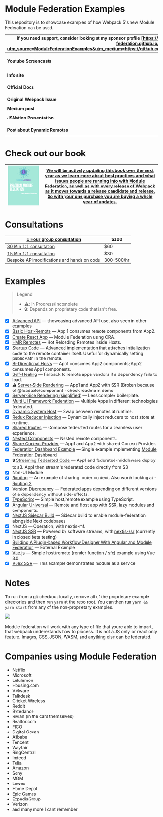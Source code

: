 # Module Federation Examples

This repository is to showcase examples of how Webpack 5's new Module Federation can be used.

| If you need **support**, consider looking at my sponsor profile [https://github.com/sponsors/ScriptedAlchemy](https://module-federation.github.io/redirect?utm_source=ModuleFederationExamples&utm_medium=https://github.com/sponsors/ScriptedAlchemy&utm_campaign=sponsor_link) | For companies that require consultations, contact me on twitter or email (on github profile)                                                                                                                                                                                               |
| -------------------------------------------------------------------------------------------------------------------------------------------------------------------------------------------------------------------------------------------------------------------------------- | ------------------------------------------------------------------------------------------------------------------------------------------------------------------------------------------------------------------------------------------------------------------------------------------ |
| **Youtube Screencasts**                                                                                                                                                                                                                                                          | [https://www.youtube.com/playlist?list=PLWSiF9YHHK-DqsFHGYbeAMwbd9xcZbEWJ](https://module-federation.github.io/redirect?utm_source=ModuleFederationExamples&utm_medium=https%3A%2F%2Fwww.youtube.com%2Fplaylist%3Flist%3DPLWSiF9YHHK-DqsFHGYbeAMwbd9xcZbEWJ&utm_campaign=youtube_playlist) |
| **Info site**                                                                                                                                                                                                                                                                    | [https://module-federation.github.io/](https://module-federation.github.io/redirect?utm_source=ModuleFederationExamples&utm_campaign=github_pages&utm_medium=https://module-federation.github.io/)                                                                                         |
| **Official Docs**                                                                                                                                                                                                                                                                | [https://webpack.js.org/concepts/module-federation](https://module-federation.github.io/redirect?utm_source=ModuleFederationExamples&utm_campaign=webpack_docs&utm_medium=https://webpack.js.org/concepts/module-federation)                                                               |
| **Original Webpack Issue**                                                                                                                                                                                                                                                       | [https://github.com/webpack/webpack/issues/10352](https://module-federation.github.io/redirect?utm_source=ModuleFederationExamples&utm_campaign=merge_proposal_issue&utm_medium=https://github.com/webpack/webpack/issues/10352)                                                           |
| **Medium post**                                                                                                                                                                                                                                                                  | [https://link.medium.com/xzFgBBtAx6](https://link.medium.com/xzFgBBtAx6)                                                                                                                                                                                                                   |
| **JSNation Presentation**                                                                                                                                                                                                                                                        | [https://github.com/sokra/slides/blob/master/content/ModuleFederationWebpack5.md](https://github.com/sokra/slides/blob/master/content/ModuleFederationWebpack5.md)                                                                                                                         |
| **Post about Dynamic Remotes**                                                                                                                                                                                                                                                   | [https://h3manth.com/posts/dynamic-remotes-webpack-module-federation/](https://h3manth.com/posts/dynamic-remotes-webpack-module-federation/)                                                                                                                                               |

<p style="display:none"><img src="https://federation-dashboard-alpha.vercel.app/api/get-remote?token=d9a72038-a1cd-4069-85e2-d8f56d84372e&currentHost=home&remoteName=dsl" /></p>

# Check out our book

| <a href="https://module-federation.myshopify.com/products/practical-module-federation" target="_blank"><img src="./docs/MFCover.png" alt='Practical Module Federation Book' width="95%"/></a> | <a href="https://module-federation.myshopify.com/products/practical-module-federation" target="_blank">We will be actively updating this book over the next year as we learn more about best practices and what issues people are running into with Module Federation, as well as with every release of Webpack as it moves towards a release candidate and release. So with your one purchase you are buying a whole year of updates.</a> |
| --------------------------------------------------------------------------------------------------------------------------------------------------------------------------------------------- | ------------------------------------------------------------------------------------------------------------------------------------------------------------------------------------------------------------------------------------------------------------------------------------------------------------------------------------------------------------------------------------------------------------------------------------------ |

# Consultations

| <a href="https://calendly.com/scripted-alchemy/1-hr-group-consult" target="_blank">1 Hour group consultation</a> | \$100        |
| ---------------------------------------------------------------------------------------------------------------- | ------------ |
| <a href="https://calendly.com/scripted-alchemy/30-meeting-1-1" target="_blank">30 Min 1:1 consultation</a>       | \$60         |
| <a href="https://cb.run/WIVv" target="_blank">15 Min 1:1 consultation</a>                                        | \$30         |
| Bespoke API modifications and hands on code                                                                      | $300-$500/hr |

# Examples

> Legend:
>
> - ⚠️: In Progress/Incomplete
> - 🔒: Depends on proprietary code that isn't free.

- [x] [Advanced API](./advanced-api) &mdash; showcasing advanced API use, also seen in other examples
- [x] [Basic Host-Remote](./basic-host-remote/README.md) &mdash; App 1 consumes remote components from App2.
- [x] [Create React App](./cra/README.md) &mdash; Module Federation using CRA.
- [x] [HMR Remotes](./react-hmr/README.md) &mdash; Hot Reloading Remotes inside Hosts.
- [x] [Startup Code](./startup-code/README.md) &mdash; Advanced implementation that attaches initialization code to the remote container itself. Useful for dynamically setting publicPath in the remote.
- [x] [Bi-Directional Hosts](./bi-directional/README.md) &mdash; App1 consumes App2 components; App2 consumes App1 components.
- [x] [Self-Healing](./self-healing/README.md) &mdash; Fallback to remote apps vendors if a dependency fails to load.
- [x] ⚠️ [Server-Side Rendering](./server-side-rendering/README.md) &mdash; App1 and App2 with SSR (Broken because of @loadable/component - check readme in demo.
- [x] [Server-Side Rendering (simplified)](./server-side-render-only/README.md) &mdash; Less complex boilerplate.
- [x] [Multi UI Framework Federation](./comprehensive-demo/README.md) &mdash; Multiple Apps in different technologies federated.
- [x] [Dynamic System Host](./dynamic-system-host/README.md) &mdash; Swap between remotes at runtime.
- [x] [Redux Reducer Injection](./redux-reducer-injection/README.md) &mdash; Dynamically inject reducers to host store at runtime.
- [x] [Shared Routes](./shared-routes2) &mdash; Compose federated routes for a seamless user experience.
- [x] [Nested Components](./nested/README.md) &mdash; Nested remote components.
- [x] [Share Context Provider](./shared-context/README.md) &mdash; App1 and App2 with shared Context Provider.
- [x] [Federation Dashboard Example](./dashboard-example/README.md) &mdash; Single example implementing [Module Federation Dashboard](https://www.npmjs.com/package/@module-federation/dashboard-plugin)
- [x] 🔒 [Streaming Federated Code](./streamed-federation/README.md) &mdash; App1 and federated-middleware deploy to s3. App1 then stream's federated code directly from S3
- [x] Non-UI Module
- [x] [Routing](./shared-routing/README.md) &mdash; An example of sharing router context. Also worth looking at - [Routing 2](./shared-routes2/README.md)
- [x] [Version Discrepancy](./version-discrepancy/README.md) &mdash; Federated apps depending on different versions of a dependency without side-effects.
- [x] [TypeScript](./typescript/README.md) &mdash; Simple host/remote example using TypeScript.
- [x] [Angular Universal](./angular-universal-ssr/README.md) &mdash; Remote and Host app with SSR, lazy modules and components.
- [x] [NextJS Sidecar Build](./nextjs-sidecar/README.md) &mdash; Sidecar build to enable module-federation alongside Next codebases
- [x] [NextJS](./nextjs/README.md) &mdash; Operation, with [nextjs-mf](https://app.privjs.com/buy/packageDetail?pkg=@module-federation/nextjs-mf).
- [x] [NextJS SSR](./nextjs-ssr/README.md) &mdash; Powered by software streams, with [nextjs-ssr](https://github.com/module-federation/module-federation-examples/tree/master/nextjs-ssr) (currently in closed beta testing)
- [x] [Building A Plugin-based Workflow Designer With Angular and Module Federation](https://github.com/manfredsteyer/module-federation-with-angular-dynamic-workflow-designer) &mdash; External Example
- [x] [Vue.js](./vue3-demo/README.md) &mdash; Simple host/remote (render function / sfc) example using Vue 3.0.
- [x] [Vue2 SSR](./genesis/README.md) &mdash; This example demonstrates module as a service

# Notes

To run from a git checkout locally, remove all of the proprietary example directories and then run `yarn` at the repo root.
You can then run `yarn && yarn start` from any of the non-proprietary examples.

<img src="https://ssl.google-analytics.com/collect?v=1&t=event&ec=email&ea=open&t=event&tid=UA-120967034-1&z=1589682154&cid=ae045149-9d17-0367-bbb0-11c41d92b411&dt=ModuleFederationExamples&dp=/email/ModuleFederationExamplesRoot">

Module federation will work with any type of file that youre able to import, that webpack underestands how to process. It is not a JS only, or react only feature. Images, CSS, JSON, WASM, and anything else can be federated.

# Companies using Module Federation

- Netflix
- Microsoft
- Lululemon
- Housing.com
- VMware
- Talkdesk
- Cricket Wireless
- Reddit
- Bytedance
- Rivian (in the cars themselves)
- Realtor.com
- FICO
- Digital Ocean
- Alibaba
- Tencent
- Wayfair
- RingCentral
- Indeed
- Telia
- Amazon
- Sony
- MGM
- Lowes
- Home Depot
- Epic Games
- ExpediaGroup
- Verizon
- and many more I cant remember
